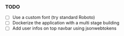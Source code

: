### TODO

- [ ] Use a custom font (try standard Roboto)
- [ ] Dockerize the application with a multi stage building
- [ ] Add user infos on top navbar using jsonwebtokens

